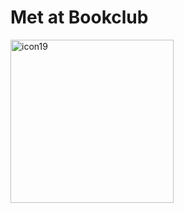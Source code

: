 # Met at Bookclub
<img width="261" alt="icon19" src="https://github.com/TiannaLopes/bookclub/assets/63357829/adff01f5-9e17-4b21-9322-1be60113c4d7">
